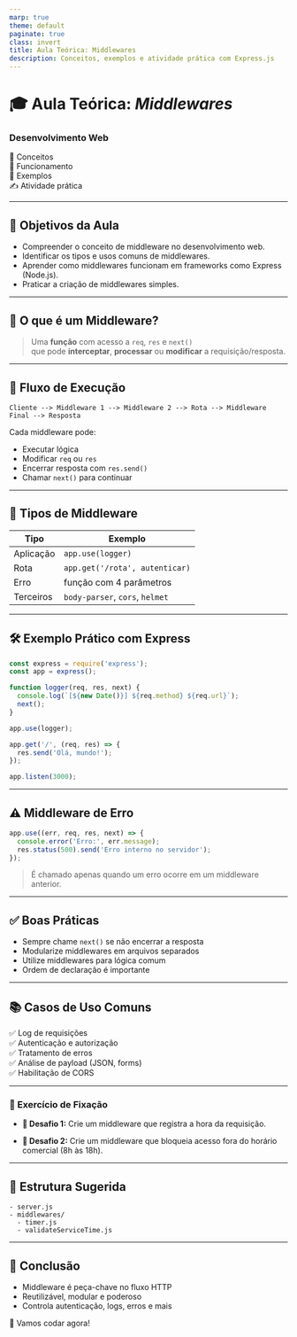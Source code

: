 ```yaml
---
marp: true
theme: default
paginate: true
class: invert
title: Aula Teórica: Middlewares
description: Conceitos, exemplos e atividade prática com Express.js
---
```


# 🎓 Aula Teórica: *Middlewares*

### Desenvolvimento Web

🧠 Conceitos  
🔩 Funcionamento  
🧪 Exemplos  
✍️ Atividade prática

---

## 🎯 Objetivos da Aula

- Compreender o conceito de middleware no desenvolvimento web.
- Identificar os tipos e usos comuns de middlewares.
- Aprender como middlewares funcionam em frameworks como Express (Node.js).
- Praticar a criação de middlewares simples.

---

## 🧠 O que é um Middleware?

> Uma **função** com acesso a `req`, `res` e `next()`  
> que pode **interceptar**, **processar** ou **modificar** a requisição/resposta.

---

## 🔁 Fluxo de Execução

```
Cliente --> Middleware 1 --> Middleware 2 --> Rota --> Middleware Final --> Resposta
```

Cada middleware pode:

- Executar lógica
- Modificar `req` ou `res`
- Encerrar resposta com `res.send()`
- Chamar `next()` para continuar

---

## 🧩 Tipos de Middleware

| Tipo                   | Exemplo                            |
|------------------------|------------------------------------|
| Aplicação              | `app.use(logger)`                  |
| Rota                   | `app.get('/rota', autenticar)`     |
| Erro                   | função com 4 parâmetros             |
| Terceiros              | `body-parser`, `cors`, `helmet`    |

---

## 🛠 Exemplo Prático com Express

```js
const express = require('express');
const app = express();

function logger(req, res, next) {
  console.log(`[${new Date()}] ${req.method} ${req.url}`);
  next();
}

app.use(logger);

app.get('/', (req, res) => {
  res.send('Olá, mundo!');
});

app.listen(3000);
```

---

## ⚠️ Middleware de Erro

```js
app.use((err, req, res, next) => {
  console.error('Erro:', err.message);
  res.status(500).send('Erro interno no servidor');
});
```

> É chamado apenas quando um erro ocorre em um middleware anterior.

---

## ✅ Boas Práticas

- Sempre chame `next()` se não encerrar a resposta
- Modularize middlewares em arquivos separados
- Utilize middlewares para lógica comum
- Ordem de declaração é importante

---

## 📚 Casos de Uso Comuns

✅ Log de requisições  
✅ Autenticação e autorização  
✅ Tratamento de erros  
✅ Análise de payload (JSON, forms)  
✅ Habilitação de CORS  

---



### 🧠 Exercício de Fixação
- **🚀 Desafio 1:**
Crie um middleware que registra a hora da requisição.

- **🔐 Desafio 2:**
Crie um middleware que bloqueia acesso fora do horário comercial (8h às 18h).


---

## 📁 Estrutura Sugerida

```
- server.js
- middlewares/
  - timer.js
  - validateServiceTime.js
```


---

## 📌 Conclusão

- Middleware é peça-chave no fluxo HTTP
- Reutilizável, modular e poderoso
- Controla autenticação, logs, erros e mais

🚀 Vamos codar agora!


